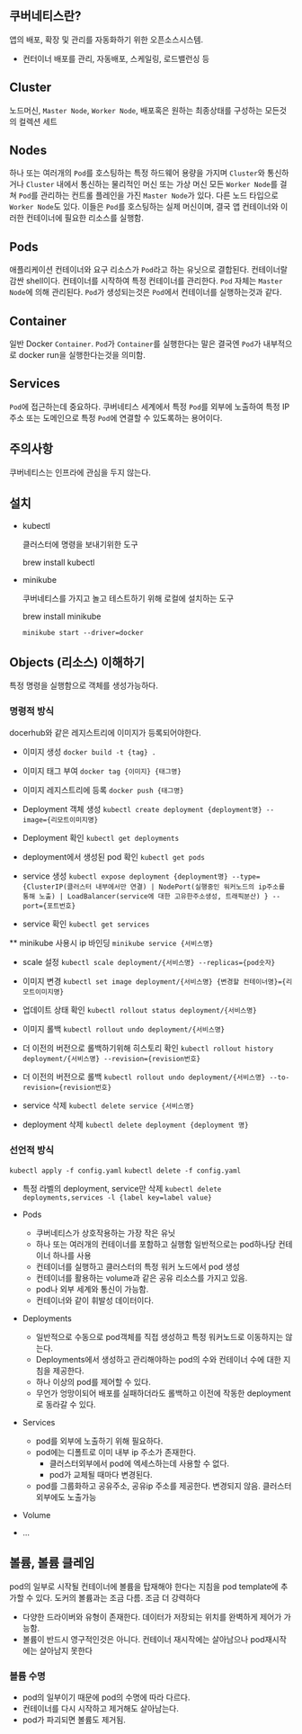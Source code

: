 ## 쿠버네티스란?

앱의 배포, 확장 및 관리를 자동화하기 위한 오픈소스시스템.

- 컨터이너 배포를 관리, 자동배포, 스케일링, 로드밸런싱 등

## Cluster

노드머신, `Master Node`, `Worker Node`, 배포혹은 원하는 최종상태를 구성하는 모든것의 컬렉션 세트

## Nodes

하나 또는 여러개의 `Pod`를 호스팅하는 특정 하드웨어 용량을 가지며 `Cluster`와 통신하거나 `Cluster` 내에서 통신하는 물리적인 머신 또는 가상 머신
모든 `Worker Node`를 걸쳐 `Pod`를 관리하는 컨트롤 플레인을 가진 `Master Node`가 있다. 다른 노드 타입으로 `Worker Node`도 있다. 이들은 `Pod`를 호스팅하는
실제 머신이며, 결국 앱 컨테이너와 이러한 컨테이너에 필요한 리소스를 실행함.

## Pods

애플리케이션 컨테이너와 요구 리소스가 `Pod`라고 하는 유닛으로 결합된다. 컨테이너랄 감싼 shell이다. 컨테이너를 시작하여 특정 컨테이너를 관리한다.
`Pod` 자체는 `Master Node`에 의해 관리된다. `Pod`가 생성되는것은 `Pod`에서 컨테이너를 실행하는것과 같다.

## Container

일반 Docker `Container`. `Pod`가 `Container`를 실행한다는 말은 결국엔 `Pod`가 내부적으로 docker run을 실행한다는것을 의미함.

## Services

`Pod`에 접근하는데 중요하다. 쿠버네티스 세계에서 특정 `Pod`를 외부에 노출하여 특정 IP주소 또는 도메인으로 특정 `Pod`에 연결할 수 있도록하는 용어이다.

## 주의사항

쿠버네티스는 인프라에 관심을 두지 않는다.

## 설치

- kubectl

  클러스터에 명령을 보내기위한 도구

  brew install kubectl

- minikube

  쿠버네티스를 가지고 놀고 테스트하기 위해 로컬에 설치하는 도구

  brew install minikube

  `minikube start --driver=docker`

## Objects (리소스) 이해하기

특정 명령을 실행함으로 객체를 생성가능하다.

### 명령적 방식

docerhub와 같은 레지스트리에 이미지가 등록되어야한다.

- 이미지 생성
  `docker build -t {tag} .`

- 이미지 태그 부여
  `docker tag {이미지} {태그명}`

- 이미지 레지스트리에 등록
  `docker push {태그명}`

- Deployment 객체 생성
  `kubectl create deployment {deployment명} --image={리모트이미지명}`

- Deployment 확인
  `kubectl get deployments`

- deployment에서 생성된 pod 확인
  `kubectl get pods`

- service 생성
  `kubectl expose deployment {deployment명} --type={ClusterIP(클러스터 내부에서만 연결) | NodePort(실행중인 워커노드의 ip주소를 통해 노출) | LoadBalancer(service에 대한 고유한주소생성, 트래픽분산) } --port={포트번호}`

- service 확인
  `kubectl get services`

\*\* minikube 사용시 ip 바인딩
`minikube service {서비스명}`

- scale 설정
  `kubectl scale deployment/{서비스명} --replicas={pod숫자}`

- 이미지 변경
  `kubectl set image deployment/{서비스명} {변경할 컨테이너명}={리모트이미지명}`

- 업데이트 상태 확인
  `kubectl rollout status deployment/{서비스명}`

- 이미지 롤백
  `kubectl rollout undo deployment/{서비스명}`

- 더 이전의 버전으로 롤백하기위해 히스토리 확인
  `kubectl rollout history deployment/{서비스명} --revision={revision번호}`

- 더 이전의 버전으로 롤백
  `kubectl rollout undo deployment/{서비스명} --to-revision={revision번호}`

- service 삭제
  `kubectl delete service {서비스명}`

- deployment 삭제
  `kubectl delete deployment {deployment 명}`

### 선언적 방식

`kubectl apply -f config.yaml`
`kubectl delete -f config.yaml`

- 특정 라벨의 deployment, service만 삭제
  `kubectl delete deployments,services -l {label key=label value}`

- Pods
  - 쿠버네티스가 상호작용하는 가장 작은 유닛
  - 하나 또는 여러개의 컨테이너를 포함하고 실행함 일반적으로는 pod하나당 컨테이너 하나를 사용
  - 컨테이너를 실행하고 클러스터의 특정 워커 노드에서 pod 생성
  - 컨테이너를 활용하는 volume과 같은 공유 리소스를 가지고 있음.
  - pod나 외부 세계와 통신이 가능함.
  - 컨테이너와 같이 휘발성 데이터이다.
- Deployments
  - 일반적으로 수동으로 pod객체를 직접 생성하고 특정 워커노드로 이동하지는 않는다.
  - Deployments에서 생성하고 관리해야하는 pod의 수와 컨테이너 수에 대한 지침을 제공한다.
  - 하나 이상의 pod를 제어할 수 있다.
  - 무언가 엉망이되어 배포를 실패하더라도 롤백하고 이전에 작동한 deployment로 동라갈 수 있다.
- Services
  - pod를 외부에 노출하기 위해 필요하다.
  - pod에는 디폴트로 이미 내부 ip 주소가 존재한다.
    - 클러스터외부에서 pod에 엑세스하는데 사용할 수 없다.
    - pod가 교체될 때마다 변경된다.
  - pod를 그룹화하고 공유주소, 공유ip 주소를 제공한다. 변경되지 않음. 클러스터 외부에도 노출가능
- Volume
- ...

## 볼륨, 볼륨 클레임

pod의 일부로 시작될 컨테이너에 볼륨을 탑재해야 한다는 지침을 pod template에 추가할 수 있다.
도커의 볼륨과는 조금 다름. 조금 더 강력하다

- 다양한 드라이버와 유형이 존재한다. 데이터가 저장되는 위치를 완벽하게 제어가 가능함.
- 볼륨이 반드시 영구적인것은 아니다. 컨테이너 재시작에는 살아남으나 pod재시작에는 살아남지 못한다

### 볼륨 수명

- pod의 일부이기 때문에 pod의 수명에 따라 다르다.
- 컨테이너를 다시 시작하고 제거해도 살아남는다.
- pod가 파괴되면 볼륨도 제거됨.
